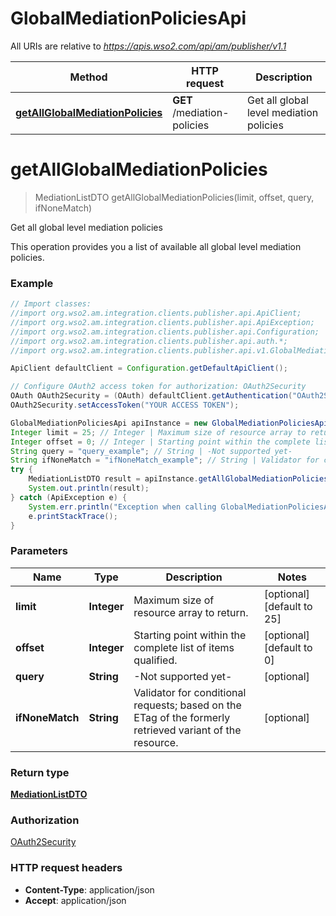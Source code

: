 # GlobalMediationPoliciesApi

All URIs are relative to *https://apis.wso2.com/api/am/publisher/v1.1*

Method | HTTP request | Description
------------- | ------------- | -------------
[**getAllGlobalMediationPolicies**](GlobalMediationPoliciesApi.md#getAllGlobalMediationPolicies) | **GET** /mediation-policies | Get all global level mediation policies 


<a name="getAllGlobalMediationPolicies"></a>
# **getAllGlobalMediationPolicies**
> MediationListDTO getAllGlobalMediationPolicies(limit, offset, query, ifNoneMatch)

Get all global level mediation policies 

This operation provides you a list of available all global level mediation policies. 

### Example
```java
// Import classes:
//import org.wso2.am.integration.clients.publisher.api.ApiClient;
//import org.wso2.am.integration.clients.publisher.api.ApiException;
//import org.wso2.am.integration.clients.publisher.api.Configuration;
//import org.wso2.am.integration.clients.publisher.api.auth.*;
//import org.wso2.am.integration.clients.publisher.api.v1.GlobalMediationPoliciesApi;

ApiClient defaultClient = Configuration.getDefaultApiClient();

// Configure OAuth2 access token for authorization: OAuth2Security
OAuth OAuth2Security = (OAuth) defaultClient.getAuthentication("OAuth2Security");
OAuth2Security.setAccessToken("YOUR ACCESS TOKEN");

GlobalMediationPoliciesApi apiInstance = new GlobalMediationPoliciesApi();
Integer limit = 25; // Integer | Maximum size of resource array to return. 
Integer offset = 0; // Integer | Starting point within the complete list of items qualified. 
String query = "query_example"; // String | -Not supported yet-
String ifNoneMatch = "ifNoneMatch_example"; // String | Validator for conditional requests; based on the ETag of the formerly retrieved variant of the resource. 
try {
    MediationListDTO result = apiInstance.getAllGlobalMediationPolicies(limit, offset, query, ifNoneMatch);
    System.out.println(result);
} catch (ApiException e) {
    System.err.println("Exception when calling GlobalMediationPoliciesApi#getAllGlobalMediationPolicies");
    e.printStackTrace();
}
```

### Parameters

Name | Type | Description  | Notes
------------- | ------------- | ------------- | -------------
 **limit** | **Integer**| Maximum size of resource array to return.  | [optional] [default to 25]
 **offset** | **Integer**| Starting point within the complete list of items qualified.  | [optional] [default to 0]
 **query** | **String**| -Not supported yet- | [optional]
 **ifNoneMatch** | **String**| Validator for conditional requests; based on the ETag of the formerly retrieved variant of the resource.  | [optional]

### Return type

[**MediationListDTO**](MediationListDTO.md)

### Authorization

[OAuth2Security](../README.md#OAuth2Security)

### HTTP request headers

 - **Content-Type**: application/json
 - **Accept**: application/json

